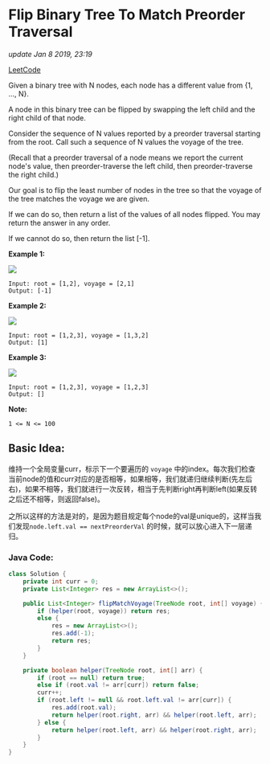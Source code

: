 # Flip Binary Tree To Match Preorder Traversal

_update Jan 8 2019, 23:19_

[LeetCode](https://leetcode.com/problems/flip-binary-tree-to-match-preorder-traversal/)

Given a binary tree with N nodes, each node has a different value from {1, ..., N}.

A node in this binary tree can be flipped by swapping the left child and the right child of that node.

Consider the sequence of N values reported by a preorder traversal starting from the root. Call such a sequence of N values the voyage of the tree.

\(Recall that a preorder traversal of a node means we report the current node's value, then preorder-traverse the left child, then preorder-traverse the right child.\)

Our goal is to flip the least number of nodes in the tree so that the voyage of the tree matches the voyage we are given.

If we can do so, then return a list of the values of all nodes flipped. You may return the answer in any order.

If we cannot do so, then return the list \[-1\].

**Example 1:**

![](https://assets.leetcode.com/uploads/2019/01/02/1219-01.png)

```text
Input: root = [1,2], voyage = [2,1]
Output: [-1]
```

**Example 2:**

![](https://assets.leetcode.com/uploads/2019/01/02/1219-02.png)

```text
Input: root = [1,2,3], voyage = [1,3,2]
Output: [1]
```

**Example 3:**

![](https://assets.leetcode.com/uploads/2019/01/02/1219-02.png)

```text
Input: root = [1,2,3], voyage = [1,2,3]
Output: []
```

**Note:**

`1 <= N <= 100`

## Basic Idea:

维持一个全局变量curr，标示下一个要遍历的 `voyage` 中的index。每次我们检查当前node的值和curr对应的是否相等，如果相等，我们就递归继续判断\(先左后右\)，如果不相等，我们就进行一次反转，相当于先判断right再判断left\(如果反转之后还不相等，则返回false\)。

之所以这样的方法是对的，是因为题目规定每个node的val是unique的，这样当我们发现`node.left.val == nextPreorderVal` 的时候，就可以放心进入下一层递归。

### Java Code:

```java
class Solution {
    private int curr = 0;
    private List<Integer> res = new ArrayList<>();

    public List<Integer> flipMatchVoyage(TreeNode root, int[] voyage) {
        if (helper(root, voyage)) return res;
        else {
            res = new ArrayList<>();
            res.add(-1);
            return res;
        }
    }

    private boolean helper(TreeNode root, int[] arr) {
        if (root == null) return true;
        else if (root.val != arr[curr]) return false;
        curr++;
        if (root.left != null && root.left.val != arr[curr]) {
            res.add(root.val);
            return helper(root.right, arr) && helper(root.left, arr);
        } else {
            return helper(root.left, arr) && helper(root.right, arr);
        }
    }
}
```

